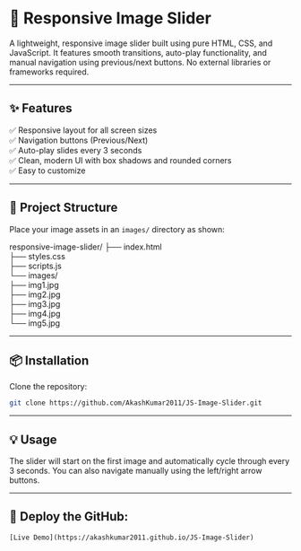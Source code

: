 

# 🌄 Responsive Image Slider

A lightweight, responsive image slider built using pure HTML, CSS, and JavaScript. It features smooth transitions, auto-play functionality, and manual navigation using previous/next buttons. No external libraries or frameworks required.

---

## ✨ Features

✅ Responsive layout for all screen sizes  
✅ Navigation buttons (Previous/Next)  
✅ Auto-play slides every 3 seconds  
✅ Clean, modern UI with box shadows and rounded corners  
✅ Easy to customize

---

## 📁 Project Structure

Place your image assets in an `images/` directory as shown:

responsive-image-slider/
├── index.html  </br>
├── styles.css   </br>
├── scripts.js  </br>
└── images/ </br>
                        ├── img1.jpg   </br>
                        ├── img2.jpg    </br>
                        ├── img3.jpg    </br> 
                        ├── img4.jpg    </br>
                        └── img5.jpg    </br>

---

## 📦 Installation

Clone the repository:

```bash
git clone https://github.com/AkashKumar2011/JS-Image-Slider.git

```

---

## 💡 Usage
The slider will start on the first image and automatically cycle through every 3 seconds.
You can also navigate manually using the left/right arrow buttons.

---

## 🚀 Deploy the GitHub: 
    
    [Live Demo](https://akashkumar2011.github.io/JS-Image-Slider) 

